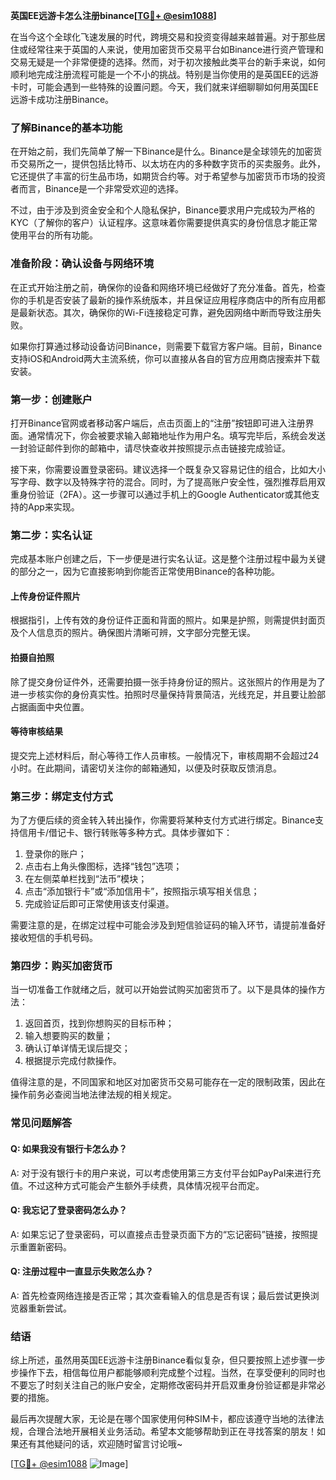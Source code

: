 **英国EE远游卡怎么注册binance[[TG💪+ @esim1088](https://t.me/s/esim1088)]**

在当今这个全球化飞速发展的时代，跨境交易和投资变得越来越普遍。对于那些居住或经常往来于英国的人来说，使用加密货币交易平台如Binance进行资产管理和交易无疑是一个非常便捷的选择。然而，对于初次接触此类平台的新手来说，如何顺利地完成注册流程可能是一个不小的挑战。特别是当你使用的是英国EE的远游卡时，可能会遇到一些特殊的设置问题。今天，我们就来详细聊聊如何用英国EE远游卡成功注册Binance。

### **了解Binance的基本功能**

在开始之前，我们先简单了解一下Binance是什么。Binance是全球领先的加密货币交易所之一，提供包括比特币、以太坊在内的多种数字货币的买卖服务。此外，它还提供了丰富的衍生品市场，如期货合约等。对于希望参与加密货币市场的投资者而言，Binance是一个非常受欢迎的选择。

不过，由于涉及到资金安全和个人隐私保护，Binance要求用户完成较为严格的KYC（了解你的客户）认证程序。这意味着你需要提供真实的身份信息才能正常使用平台的所有功能。

### **准备阶段：确认设备与网络环境**

在正式开始注册之前，确保你的设备和网络环境已经做好了充分准备。首先，检查你的手机是否安装了最新的操作系统版本，并且保证应用程序商店中的所有应用都是最新状态。其次，确保你的Wi-Fi连接稳定可靠，避免因网络中断而导致注册失败。

如果你打算通过移动设备访问Binance，则需要下载官方客户端。目前，Binance支持iOS和Android两大主流系统，你可以直接从各自的官方应用商店搜索并下载安装。

### **第一步：创建账户**

打开Binance官网或者移动客户端后，点击页面上的“注册”按钮即可进入注册界面。通常情况下，你会被要求输入邮箱地址作为用户名。填写完毕后，系统会发送一封验证邮件到你的邮箱中，请尽快查收并按照提示点击链接完成验证。

接下来，你需要设置登录密码。建议选择一个既复杂又容易记住的组合，比如大小写字母、数字以及特殊字符的混合。同时，为了提高账户安全性，强烈推荐启用双重身份验证（2FA）。这一步骤可以通过手机上的Google Authenticator或其他支持的App来实现。

### **第二步：实名认证**

完成基本账户创建之后，下一步便是进行实名认证。这是整个注册过程中最为关键的部分之一，因为它直接影响到你能否正常使用Binance的各种功能。

#### **上传身份证件照片**
根据指引，上传有效的身份证件正面和背面的照片。如果是护照，则需提供封面页及个人信息页的照片。确保图片清晰可辨，文字部分完整无误。

#### **拍摄自拍照**
除了提交身份证件外，还需要拍摄一张手持身份证的照片。这张照片的作用是为了进一步核实你的身份真实性。拍照时尽量保持背景简洁，光线充足，并且要让脸部占据画面中央位置。

#### **等待审核结果**
提交完上述材料后，耐心等待工作人员审核。一般情况下，审核周期不会超过24小时。在此期间，请密切关注你的邮箱通知，以便及时获取反馈消息。

### **第三步：绑定支付方式**

为了方便后续的资金转入转出操作，你需要将某种支付方式进行绑定。Binance支持信用卡/借记卡、银行转账等多种方式。具体步骤如下：

1. 登录你的账户；
2. 点击右上角头像图标，选择“钱包”选项；
3. 在左侧菜单栏找到“法币”模块；
4. 点击“添加银行卡”或“添加信用卡”，按照指示填写相关信息；
5. 完成验证后即可正常使用该支付渠道。

需要注意的是，在绑定过程中可能会涉及到短信验证码的输入环节，请提前准备好接收短信的手机号码。

### **第四步：购买加密货币**

当一切准备工作就绪之后，就可以开始尝试购买加密货币了。以下是具体的操作方法：

1. 返回首页，找到你想购买的目标币种；
2. 输入想要购买的数量；
3. 确认订单详情无误后提交；
4. 根据提示完成付款操作。

值得注意的是，不同国家和地区对加密货币交易可能存在一定的限制政策，因此在操作前务必查阅当地法律法规的相关规定。

### **常见问题解答**

#### Q: 如果我没有银行卡怎么办？
A: 对于没有银行卡的用户来说，可以考虑使用第三方支付平台如PayPal来进行充值。不过这种方式可能会产生额外手续费，具体情况视平台而定。

#### Q: 我忘记了登录密码怎么办？
A: 如果忘记了登录密码，可以直接点击登录页面下方的“忘记密码”链接，按照提示重置新密码。

#### Q: 注册过程中一直显示失败怎么办？
A: 首先检查网络连接是否正常；其次查看输入的信息是否有误；最后尝试更换浏览器重新尝试。

### **结语**

综上所述，虽然用英国EE远游卡注册Binance看似复杂，但只要按照上述步骤一步步操作下去，相信每位用户都能够顺利完成整个过程。当然，在享受便利的同时也不要忘了时刻关注自己的账户安全，定期修改密码并开启双重身份验证都是非常必要的措施。

最后再次提醒大家，无论是在哪个国家使用何种SIM卡，都应该遵守当地的法律法规，合理合法地开展相关业务活动。希望本文能够帮助到正在寻找答案的朋友！如果还有其他疑问的话，欢迎随时留言讨论哦~

[[TG💪+ @esim1088](https://t.me/s/esim1088) ![Image](https://i.postimg.cc/4NQfJmqS/Snipaste-2025-05-13-00-14-12.png)]